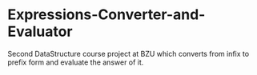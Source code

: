 # Expressions-Converter-and-Evaluator
Second DataStructure course project at BZU which converts from infix to prefix form and evaluate the answer of it.

